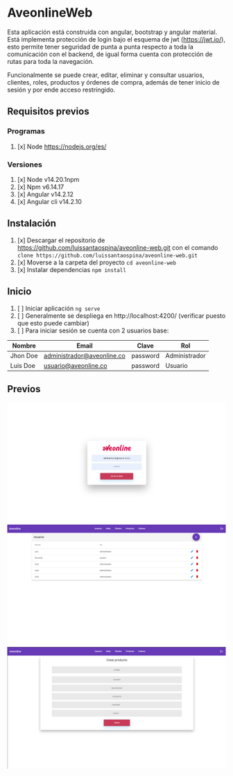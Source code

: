 # AveonlineWeb
Esta aplicación está construida con angular, bootstrap y angular material.
Está implementa protección de login bajo el esquema de jwt (https://jwt.io/), esto permite tener seguridad de punta a punta respecto a toda la comunicación con el backend, de igual forma cuenta con protección de rutas para toda la navegación.

Funcionalmente se puede crear, editar, eliminar y consultar usuarios, clientes, roles, productos y órdenes de compra, además de tener inicio de sesión y por ende acceso restringido.

## Requisitos previos

### Programas
1. [x] Node https://nodejs.org/es/

### Versiones
1. [x] Node v14.20.1npm
2. [x] Npm v6.14.17
3. [x] Angular v14.2.12
4. [x] Angular cli v14.2.10

## Instalación
1. [x] Descargar el repositorio de https://github.com/luissantaospina/aveonline-web.git con el comando `clone https://github.com/luissantaospina/aveonline-web.git`
2. [x] Moverse a la carpeta del proyecto `cd aveonline-web`
3. [x] Instalar dependencias `npm install`

## Inicio
1. [ ] Iniciar aplicación `ng serve`
2. [ ] Generalmente se despliega en http://localhost:4200/ (verificar puesto que esto puede cambiar)
3. [ ] Para iniciar sesión se cuenta con 2 usuarios base:

| Nombre            | Email | Clave    | Rol |
-------------------|-------|----------|----|
   | Jhon Doe          | administrador@aveonline.co | password | Administrador |
   | Luis Doe          | usuario@aveonline.co | password | Usuario |

## Previos
![login.png](src%2Fassets%2Flogin.png)
![users.png](src%2Fassets%2Fusers.png)
![create.png](src%2Fassets%2Fcreate.png)
